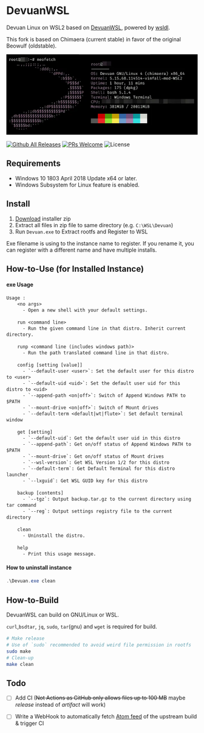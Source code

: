 # DevuanWSL
Devuan Linux on WSL2 based on [DevuanWSL](https://github.com/VPraharsha03/DevuanWSL), powered by [wsldl](https://github.com/yuk7/wsldl).

This fork is based on Chimaera (current stable) in favor of the original Beowulf (oldstable).

![screenshot](https://github.com/Vinfall/DevuanWSL/blob/chimaera/img/screenshot.webp)

[![Github All Releases](http://img.shields.io/github/downloads/Vinfall/DevuanWSL/total.svg?style=flat-square)](https://github.com/Vinfall/DevuanWSL/releases/latest)
[![PRs Welcome](https://img.shields.io/badge/PRs-welcome-brightgreen.svg?style=flat-square)](http://makeapullrequest.com)
![License](https://img.shields.io/github/license/yuk7/AlpineWSL.svg?style=flat-square)


## Requirements
* Windows 10 1803 April 2018 Update x64 or later.
* Windows Subsystem for Linux feature is enabled.

## Install

1. [Download](https://github.com/Vinfall/DevuanWSL/releases) installer zip
2. Extract all files in zip file to same directory (e.g. `C:\WSL\Devuan`)
3. Run `Devuan.exe` to Extract rootfs and Register to WSL

Exe filename is using to the instance name to register.
If you rename it, you can register with a different name and have multiple installs.


## How-to-Use (for Installed Instance)
#### exe Usage
```dos
Usage :
    <no args>
      - Open a new shell with your default settings.

    run <command line>
      - Run the given command line in that distro. Inherit current directory.

    runp <command line (includes windows path)>
      - Run the path translated command line in that distro.

    config [setting [value]]
      - `--default-user <user>`: Set the default user for this distro to <user>
      - `--default-uid <uid>`: Set the default user uid for this distro to <uid>
      - `--append-path <on|off>`: Switch of Append Windows PATH to $PATH
      - `--mount-drive <on|off>`: Switch of Mount drives
      - `--default-term <default|wt|flute>`: Set default terminal window

    get [setting]
      - `--default-uid`: Get the default user uid in this distro
      - `--append-path`: Get on/off status of Append Windows PATH to $PATH
      - `--mount-drive`: Get on/off status of Mount drives
      - `--wsl-version`: Get WSL Version 1/2 for this distro
      - `--default-term`: Get Default Terminal for this distro launcher
      - `--lxguid`: Get WSL GUID key for this distro

    backup [contents]
      - `--tgz`: Output backup.tar.gz to the current directory using tar command
      - `--reg`: Output settings registry file to the current directory

    clean
      - Uninstall the distro.

    help
      - Print this usage message.
```


#### How to uninstall instance
```powershell
.\Devuan.exe clean
```

## How-to-Build
DevuanWSL can build on GNU/Linux or WSL.

`curl`,`bsdtar`, `jq`, `sudo`, `tar`(gnu) and `wget` is required for build.
```bash
# Make release
# Use of `sudo` recommended to avoid weird file permission in rootfs
sudo make
# Clean-up
make clean
```
## Todo

- [ ] Add CI (~~Not Actions as GitHub only allows files up to 100 MB~~ maybe *release* instead of *artifact* will work)
- [ ] Write a WebHook to automatically fetch [Atom feed](https://jenkins.linuxcontainers.org/view/Images/job/image-devuan/architecture=amd64,release=chimaera,variant=default/rssAll) of the upstream build & trigger CI

